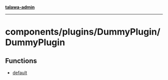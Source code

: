 [**talawa-admin**](../../../../README.md)

***

# components/plugins/DummyPlugin/DummyPlugin

## Functions

- [default](functions/default.md)
